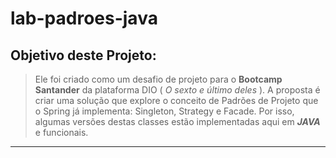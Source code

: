 # lab-padroes-java

## Objetivo deste Projeto:

> Ele foi criado como um desafio de projeto para o **Bootcamp Santander** da plataforma DIO ( *O sexto e último deles* ).
> A proposta é criar uma solução que explore o conceito de Padrões de Projeto que o Spring já implementa: Singleton, Strategy e Facade.
Por isso, algumas versões destas classes estão implementadas aqui em ***JAVA*** e funcionais.

<hr>

